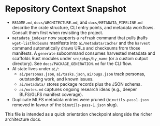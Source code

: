 # Repository Context Snapshot

- `README.md`, `docs/ARCHITECTURE.md`, and `docs/METADATA_PIPELINE.md` describe
  the crate structure, CLI entry points, and metadata workflows. Consult them
  first when revisiting the project.
- `metadata_indexer` now supports a `refresh` command that pulls jhalfs
  `wget-list`/`md5sums` manifests into `ai/metadata/cache/` and the `harvest`
  command automatically draws URLs and checksums from those manifests. A
  `generate` subcommand consumes harvested metadata and scaffolds Rust modules
  under `src/pkgs/by_name` (or a custom output directory). See
  `docs/PACKAGE_GENERATION.md` for the CLI flow.
- AI state lives under `ai/`:
  - `ai/personas.json`, `ai/tasks.json`, `ai/bugs.json` track personas,
    outstanding work, and known issues.
  - `ai/metadata/` stores package records plus the JSON schema.
  - `ai/notes.md` captures ongoing research ideas (e.g., deeper BLFS/GLFS
    manifest coverage).
- Duplicate MLFS metadata entries were pruned (`binutils-pass1.json` removed in
  favour of the `binutils-pass-1.json` slug).

This file is intended as a quick orientation checkpoint alongside the richer
architecture docs.
